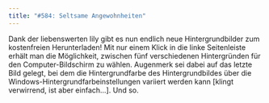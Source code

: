 ```yaml
---
title: "#584: Seltsame Angewohnheiten"
---
```


Dank der liebenswerten lily gibt es nun endlich neue Hintergrundbilder zum kostenfreien Herunterladen!
Mit nur einem Klick in die linke Seitenleiste erhält man die Möglichkeit, zwischen fünf verschiedenen Hintergründen für den Computer-Bildschirm zu wählen. 
Augenmerk sei dabei auf das letzte Bild gelegt, bei dem die Hintergrundfarbe des Hintergrundbildes über die Windows-Hintergrundfarbeinstellungen variiert werden kann [klingt verwirrend, ist aber einfach...].
Und so.

